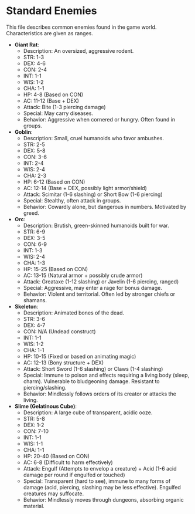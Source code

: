 # Standard Enemies

This file describes common enemies found in the game world. Characteristics are given as ranges.

*   **Giant Rat**:
    *   Description: An oversized, aggressive rodent.
    *   STR: 1-3
    *   DEX: 4-6
    *   CON: 2-4
    *   INT: 1-1
    *   WIS: 1-2
    *   CHA: 1-1
    *   HP: 4-8 (Based on CON)
    *   AC: 11-12 (Base + DEX)
    *   Attack: Bite (1-3 piercing damage)
    *   Special: May carry diseases.
    *   Behavior: Aggressive when cornered or hungry. Often found in groups.
*   **Goblin**:
    *   Description: Small, cruel humanoids who favor ambushes.
    *   STR: 2-5
    *   DEX: 5-8
    *   CON: 3-6
    *   INT: 2-4
    *   WIS: 2-4
    *   CHA: 2-3
    *   HP: 6-12 (Based on CON)
    *   AC: 12-14 (Base + DEX, possibly light armor/shield)
    *   Attack: Scimitar (1-6 slashing) or Short Bow (1-6 piercing)
    *   Special: Stealthy, often attack in groups.
    *   Behavior: Cowardly alone, but dangerous in numbers. Motivated by greed.
*   **Orc**:
    *   Description: Brutish, green-skinned humanoids built for war.
    *   STR: 6-9
    *   DEX: 3-5
    *   CON: 6-9
    *   INT: 1-3
    *   WIS: 2-4
    *   CHA: 1-3
    *   HP: 15-25 (Based on CON)
    *   AC: 13-15 (Natural armor + possibly crude armor)
    *   Attack: Greataxe (1-12 slashing) or Javelin (1-6 piercing, ranged)
    *   Special: Aggressive, may enter a rage for bonus damage.
    *   Behavior: Violent and territorial. Often led by stronger chiefs or shamans.
*   **Skeleton**:
    *   Description: Animated bones of the dead.
    *   STR: 3-6
    *   DEX: 4-7
    *   CON: N/A (Undead construct)
    *   INT: 1-1
    *   WIS: 1-2
    *   CHA: 1-1
    *   HP: 10-15 (Fixed or based on animating magic)
    *   AC: 12-13 (Bony structure + DEX)
    *   Attack: Short Sword (1-6 slashing) or Claws (1-4 slashing)
    *   Special: Immune to poison and effects requiring a living body (sleep, charm). Vulnerable to bludgeoning damage. Resistant to piercing/slashing.
    *   Behavior: Mindlessly follows orders of its creator or attacks the living.
*   **Slime (Gelatinous Cube)**:
    *   Description: A large cube of transparent, acidic ooze.
    *   STR: 5-8
    *   DEX: 1-2
    *   CON: 7-10
    *   INT: 1-1
    *   WIS: 1-1
    *   CHA: 1-1
    *   HP: 20-40 (Based on CON)
    *   AC: 6-8 (Difficult to harm effectively)
    *   Attack: Engulf (Attempts to envelop a creature) + Acid (1-6 acid damage per round if engulfed or touched)
    *   Special: Transparent (hard to see), immune to many forms of damage (acid, piercing, slashing may be less effective). Engulfed creatures may suffocate.
    *   Behavior: Mindlessly moves through dungeons, absorbing organic material.
